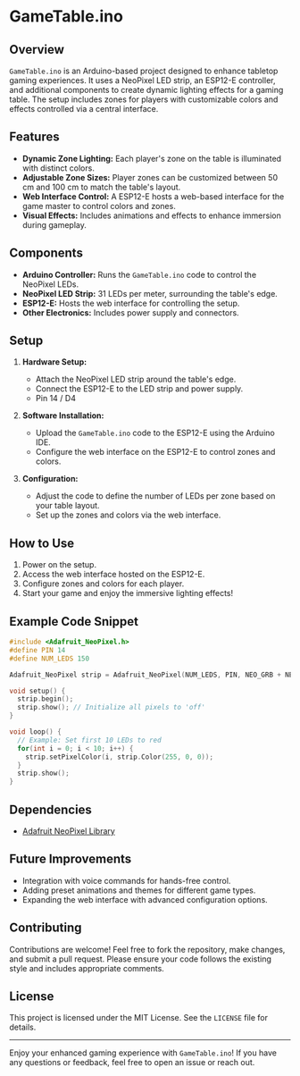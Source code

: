 # GameTable.ino

## Overview

`GameTable.ino` is an Arduino-based project designed to enhance tabletop gaming experiences. It uses a NeoPixel LED strip, an ESP12-E controller, and additional components to create dynamic lighting effects for a gaming table. The setup includes zones for players with customizable colors and effects controlled via a central interface.

## Features

- **Dynamic Zone Lighting:** Each player's zone on the table is illuminated with distinct colors.
- **Adjustable Zone Sizes:** Player zones can be customized between 50 cm and 100 cm to match the table's layout.
- **Web Interface Control:** A ESP12-E hosts a web-based interface for the game master to control colors and zones.
- **Visual Effects:** Includes animations and effects to enhance immersion during gameplay.

## Components

- **Arduino Controller:** Runs the `GameTable.ino` code to control the NeoPixel LEDs.
- **NeoPixel LED Strip:** 31 LEDs per meter, surrounding the table's edge.
- **ESP12-E:** Hosts the web interface for controlling the setup.
- **Other Electronics:** Includes power supply and connectors.

## Setup

1. **Hardware Setup:**
   - Attach the NeoPixel LED strip around the table's edge.
   - Connect the ESP12-E to the LED strip and power supply.
   - Pin 14 / D4


2. **Software Installation:**
   - Upload the `GameTable.ino` code to the ESP12-E using the Arduino IDE.
   - Configure the web interface on the ESP12-E to control zones and colors.

3. **Configuration:**
   - Adjust the code to define the number of LEDs per zone based on your table layout.
   - Set up the zones and colors via the web interface.

## How to Use

1. Power on the setup.
2. Access the web interface hosted on the ESP12-E.
3. Configure zones and colors for each player.
4. Start your game and enjoy the immersive lighting effects!

## Example Code Snippet

```cpp
#include <Adafruit_NeoPixel.h>
#define PIN 14
#define NUM_LEDS 150

Adafruit_NeoPixel strip = Adafruit_NeoPixel(NUM_LEDS, PIN, NEO_GRB + NEO_KHZ800);

void setup() {
  strip.begin();
  strip.show(); // Initialize all pixels to 'off'
}

void loop() {
  // Example: Set first 10 LEDs to red
  for(int i = 0; i < 10; i++) {
    strip.setPixelColor(i, strip.Color(255, 0, 0));
  }
  strip.show();
}
```

## Dependencies

- [Adafruit NeoPixel Library](https://github.com/adafruit/Adafruit_NeoPixel)

## Future Improvements

- Integration with voice commands for hands-free control.
- Adding preset animations and themes for different game types.
- Expanding the web interface with advanced configuration options.

## Contributing

Contributions are welcome! Feel free to fork the repository, make changes, and submit a pull request. Please ensure your code follows the existing style and includes appropriate comments.

## License

This project is licensed under the MIT License. See the `LICENSE` file for details.

---

Enjoy your enhanced gaming experience with `GameTable.ino`! If you have any questions or feedback, feel free to open an issue or reach out.


